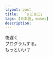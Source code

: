 ```yaml
---
layout: post
title:  「まごまご」
tags: [日本語, muses]
description: 
---
```


<p class="haikus">
夜遅く<br>
プログラムする。<br>
もっといい？</p>